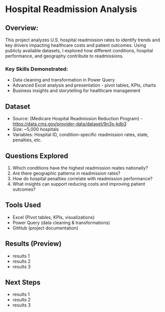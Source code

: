 # Hospital Readmission Analysis
## Overview:
This project analyzes U.S. hospital readmission rates to identify trends and key drivers impacting healthcare costs and patient outcomes. Using publicly available datasets, I explored how different conditions, hospital performance, and geography contribute to readmissions.
### Key Skills Demonstrated:
* Data cleaning and transformation in Power Query
* Advanced Excel analysis and presentation - pivot tables, KPIs, charts
* Business insights and storytelling for healthcare management
## Dataset
* Source: (Medicare Hospital Readmission Reduction Program) - https://data.cms.gov/provider-data/dataset/9n3s-kdb3
* Size: ~5,000 hospitals
* Variables: Hospital ID, condition-specific readmission rates, state, penalties, etc.
## Questions Explored
1. Which conditions have the highest readmission reates nationally?
2. Are there geographic patterns in readmission rates?
3. How do hospital penalties correlate with readmission performance?
4. What insights can support reducing costs and improving patient outcomes?
## Tools Used
* Excel (Pivot tables, KPIs, visualizations)
* Power Query (data cleaning & transformations)
* GitHub (project documentation)
## Results (Preview)
* results 1
* results 2
* results 3
## Next Steps
* results 1
* results 2
* results 3
